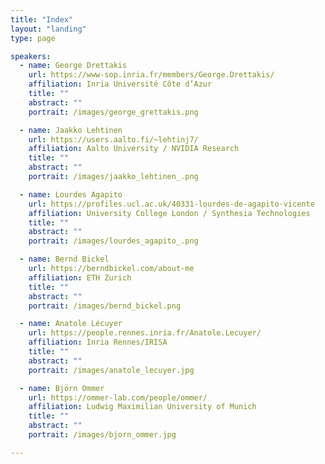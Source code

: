 ```yaml
---
title: "Index"
layout: "landing"
type: page

speakers: 
  - name: George Drettakis
    url: https://www-sop.inria.fr/members/George.Drettakis/
    affiliation: Inria Université Côte d’Azur
    title: ""
    abstract: ""
    portrait: /images/george_grettakis.png

  - name: Jaakko Lehtinen
    url: https://users.aalto.fi/~lehtinj7/
    affiliation: Aalto University / NVIDIA Research
    title: ""
    abstract: ""
    portrait: /images/jaakko_lehtinen_.png

  - name: Lourdes Agapito
    url: https://profiles.ucl.ac.uk/40331-lourdes-de-agapito-vicente
    affiliation: University College London / Synthesia Technologies
    title: ""
    abstract: ""
    portrait: /images/lourdes_agapito_.png    

  - name: Bernd Bickel
    url: https://berndbickel.com/about-me
    affiliation: ETH Zurich
    title: ""
    abstract: ""
    portrait: /images/bernd_bickel.png

  - name: Anatole Lécuyer
    url: https://people.rennes.inria.fr/Anatole.Lecuyer/
    affiliation: Inria Rennes/IRISA 
    title: ""
    abstract: ""
    portrait: /images/anatole_lecuyer.jpg

  - name: Björn Ommer
    url: https://ommer-lab.com/people/ommer/
    affiliation: Ludwig Maximilian University of Munich
    title: ""
    abstract: ""
    portrait: /images/bjorn_ommer.jpg

---
```


